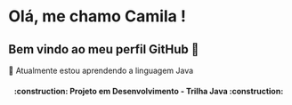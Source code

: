# Olá, me chamo Camila ! 
## Bem vindo ao meu perfil GitHub 👋

🌱 Atualmente estou aprendendo a linguagem Java

<h4 align="center"> 
    :construction:  Projeto em Desenvolvimento - Trilha Java  :construction:
</h4>
